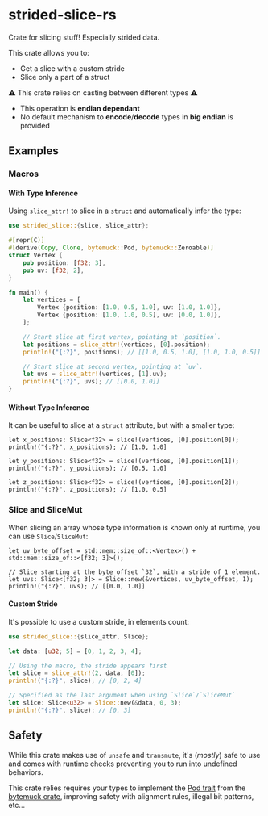 # strided-slice-rs

Crate for slicing stuff! Especially strided data.

This crate allows you to:
* Get a slice with a custom stride
* Slice only a part of a struct

⚠️ This crate relies on casting between different types ⚠️

* This operation is **endian dependant**
* No default mechanism to **encode**/**decode** types in **big endian** is provided

## Examples

### Macros

#### With Type Inference

Using `slice_attr!` to slice in a `struct` and automatically infer the type:

```rust
use strided_slice::{slice, slice_attr};

#[repr(C)]
#[derive(Copy, Clone, bytemuck::Pod, bytemuck::Zeroable)]
struct Vertex {
    pub position: [f32; 3],
    pub uv: [f32; 2],
}

fn main() {
    let vertices = [
        Vertex {position: [1.0, 0.5, 1.0], uv: [1.0, 1.0]},
        Vertex {position: [1.0, 1.0, 0.5], uv: [0.0, 1.0]},
    ];

    // Start slice at first vertex, pointing at `position`.
    let positions = slice_attr!(vertices, [0].position);
    println!("{:?}", positions); // [[1.0, 0.5, 1.0], [1.0, 1.0, 0.5]]

    // Start slice at second vertex, pointing at `uv`.
    let uvs = slice_attr!(vertices, [1].uv);
    println!("{:?}", uvs); // [[0.0, 1.0]]
}
```

#### Without Type Inference

It can be useful to slice at a `struct` attribute, but with a smaller type:

```rust,ignore
let x_positions: Slice<f32> = slice!(vertices, [0].position[0]);
println!("{:?}", x_positions); // [1.0, 1.0]

let y_positions: Slice<f32> = slice!(vertices, [0].position[1]);
println!("{:?}", y_positions); // [0.5, 1.0]

let z_positions: Slice<f32> = slice!(vertices, [0].position[2]);
println!("{:?}", z_positions); // [1.0, 0.5]
```

### Slice and SliceMut

When slicing an array whose type information is known only at runtime, you can use `Slice`/`SliceMut`:

```rust, ignore
let uv_byte_offset = std::mem::size_of::<Vertex>() + std::mem::size_of::<[f32; 3]>();

// Slice starting at the byte offset `32`, with a stride of 1 element.
let uvs: Slice<[f32; 3]> = Slice::new(&vertices, uv_byte_offset, 1);
println!("{:?}", uvs); // [[0.0, 1.0]]
```

#### Custom Stride

It's possible to use a custom stride, in elements count:

```rust
use strided_slice::{slice_attr, Slice};

let data: [u32; 5] = [0, 1, 2, 3, 4];

// Using the macro, the stride appears first
let slice = slice_attr!(2, data, [0]);
println!("{:?}", slice); // [0, 2, 4]

// Specified as the last argument when using `Slice`/`SliceMut`
let slice: Slice<u32> = Slice::new(&data, 0, 3);
println!("{:?}", slice); // [0, 3]
```

## Safety

While this crate makes use of `unsafe` and `transmute`, it's (_mostly_) safe
to use and comes with runtime checks preventing you to run into undefined behaviors.

This crate relies requires your types to implement the [Pod trait](https://docs.rs/bytemuck/latest/bytemuck/trait.Pod.html) from the [bytemuck crate](https://docs.rs/bytemuck/latest/bytemuck/), improving safety with alignment rules, illegal bit patterns, etc...
